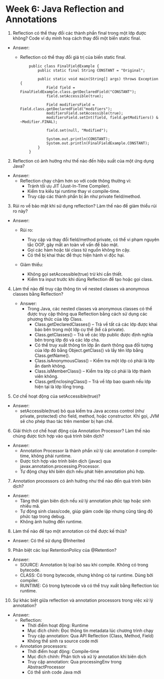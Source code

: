 
# Week 6: Java Reflection and Annotations

1. Reflection có thể thay đổi các thành phần final trong một lớp được không? Code ví dụ minh hoạ cách thay đổi một biến static final.

- Answer:
  - Reflection có thể thay đổi giá trị của biến static final.

            public class FinalFieldExample {
                public static final String CONSTANT = "Original";

                public static void main(String[] args) throws Exception {
                    Field field = FinalFieldExample.class.getDeclaredField("CONSTANT");
                    field.setAccessible(true);

                    Field modifiersField = Field.class.getDeclaredField("modifiers");
                    modifiersField.setAccessible(true);
                    modifiersField.setInt(field, field.getModifiers() & ~Modifier.FINAL);

                    field.set(null, "Modified");

                    System.out.println(CONSTANT); 
                    System.out.println(FinalFieldExample.CONSTANT);
                }
            }

2. Reflection có ảnh hưởng như thế nào đến hiệu suất của một ứng dụng Java?

- Answer:
  - Reflection chạy chậm hơn so với code thông thường vì:
    - Tránh tối ưu JIT (Just-In-Time Compiler). 
    - Kiểm tra kiểu tại runtime thay vì compile-time. 
    - Truy cập các thành phần bị ẩn như private field/method. 

3. Rủi ro về bảo mật khi sử dụng reflection? Làm thế nào để giảm thiểu rủi ro này?

- Answer:
  - Rủi ro:
    - Truy cập và thay đổi field/method private, có thể vi phạm nguyên tắc OOP, gây mất an toàn về vấn đề bảo mật. 
    - Gọi các hàm hoặc tải class từ nguồn không tin cậy. 
    - Có thể bị khai thác để thực hiện hành vi độc hại.
  
  - Giảm thiểu:
    - Không gọi setAccessible(true) trừ khi cần thiết.
    - Kiểm tra input trước khi dùng Reflection để tạo hoặc gọi class. 

4. Làm thế nào để truy cập thông tin về nested classes và anonymous classes bằng Reflection? 

   - Answer:
     - Trong Java, các nested classes và anonymous classes có thể được truy cập thông qua Reflection bằng cách sử dụng các phương thức của lớp Class. 
       - Class.getDeclaredClasses() – Trả về tất cả các lớp được khai báo bên trong một lớp cụ thể (kể cả private). 
       - Class.getClasses() – Trả về các lớp public được định nghĩa bên trong lớp đó và các lớp cha. 
       - Có thể truy xuất thông tin lớp ẩn danh thông qua đối tượng của lớp đó bằng Object.getClass() và lấy tên lớp bằng Class.getName(). 
       - Class.isAnonymousClass() – Kiểm tra một lớp có phải là lớp ẩn danh không. 
       - Class.isMemberClass() – Kiểm tra lớp có phải là lớp thành viên không. 
       - Class.getEnclosingClass() – Trả về lớp bao quanh nếu lớp hiện tại là lớp lồng trong.
       

5. Cơ chế hoạt động của setAccessible(true)?

- Answer: 
  - setAccessible(true) bỏ qua kiểm tra Java access control (như private, protected) cho field, method, hoặc constructor. Khi gọi, JVM sẽ cho phép thao tác trên member bị hạn chế.

6. Giải thích cơ chế hoạt động của Annotation Processor? Làm thế nào chúng được tích hợp vào quá trình biên dịch?

- Answer:
  - Annotation Processor là thành phần xử lý các annotation ở compile-time, không phải runtime. 
  - Được tích hợp vào trình biên dịch (javac) qua javax.annotation.processing.Processor. 
  - Tự động chạy khi biên dịch nếu phát hiện annotation phù hợp.

7. Annotation processors có ảnh hưởng như thế nào đến quá trình biên dịch?

- Answer:
  - Tăng thời gian biên dịch nếu xử lý annotation phức tạp hoặc sinh nhiều mã. 
  - Tự động sinh class/code, giúp giảm code lặp nhưng cũng tăng độ phức tạp trong debug. 
  - Không ảnh hưởng đến runtime.

8.  Làm thế nào để tạo một annotation có thể được kế thừa?

- Answer: Có thể sử dụng @Inherited

9. Phân biệt các loại RetentionPolicy của @Retention?

- Answer:
  - SOURCE: Annotation bị loại bỏ sau khi compile. Không có trong bytecode.
  - CLASS: Có trong bytecode, nhưng không có tại runtime. Dùng bởi compiler. 
  - RUNTIME: Có trong bytecode và có thể truy xuất bằng Reflection lúc runtime.

10. Sự khác biệt giữa reflection và annotation processors trong việc xử lý annotation?

- Answer:
  - Reflection:
    - Thời điểm hoạt động: Runtime
    - Mục đích chính: Đọc thông tin metadata lúc chương trình chạy
    - Truy cập annotation: Qua API Reflection (Class, Method, Field)
    - Không thể sinh ra source code mới
  - Annotation processors:
    - Thời điểm hoạt động: Compile-time 
    - Mục đích chính: Phân tích và xử lý annotation khi biên dịch 
    - Truy cập annotation: Qua processingEnv trong AbstractProcessor 
    - Có thể sinh code Java mới